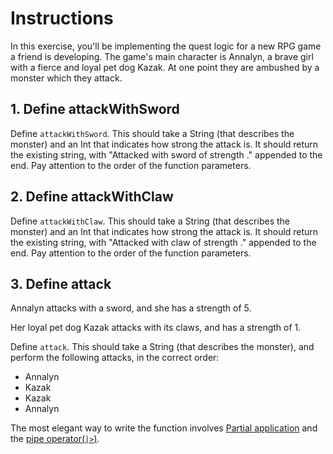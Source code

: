 # Instructions

In this exercise, you'll be implementing the quest logic for a new RPG game a friend is developing. The game's main character is Annalyn, a brave girl with a fierce and loyal pet dog Kazak. At one point they are ambushed by a monster which they attack.

## 1. Define attackWithSword

Define `attackWithSword`. This should take a String (that describes the monster) and an Int that indicates how strong the attack is. It should return the existing string, with "Attacked with sword of strength <strength>." appended to the end. Pay attention to the order of the function parameters.

## 2. Define attackWithClaw

Define `attackWithClaw`. This should take a String (that describes the monster) and an Int that indicates how strong the attack is. It should return the existing string, with "Attacked with claw of strength <strength>." appended to the end. Pay attention to the order of the function parameters.

## 3. Define attack

Annalyn attacks with a sword, and she has a strength of 5.

Her loyal pet dog Kazak attacks with its claws, and has a strength of 1.

Define `attack`. This should take a String (that describes the monster), and perform the following attacks, in the correct order:

- Annalyn
- Kazak
- Kazak
- Annalyn

The most elegant way to write the function involves [Partial application][partial-application] and the [pipe operator(`|>`)][pipe-operator].

[pipe-operator]: https://package.elm-lang.org/packages/elm/core/latest/Basics#|%3E
[partial-application]: https://riptutorial.com/elm/example/7499/partial-application
